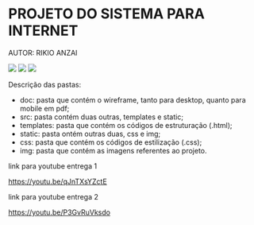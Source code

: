 <h1>PROJETO DO SISTEMA PARA INTERNET</h1>
  
<p>AUTOR: RIKIO ANZAI</p>

<p float="left">
    <img src="https://img.shields.io/badge/HTML5-E34F26?style=for-the-badge&logo=html5&logoColor=white"/>
    <img src="https://img.shields.io/badge/CSS3-1572B6?style=for-the-badge&logo=css3&logoColor=white"/>
    <img src="https://img.shields.io/badge/Bootstrap-563D7C?style=for-the-badge&logo=bootstrap&logoColor=white"/>
    
</p>


Descrição das pastas:

* doc: pasta que contém o wireframe, tanto para desktop, quanto para mobile em pdf;
* src: pasta contém duas outras, templates e static;
* templates: pasta que contém os códigos de estruturação (.html);
* static: pasta ontém outras duas, css e img;
* css: pasta que contém os códigos de estilização (.css);
* img: pasta que contém as imagens referentes ao projeto.

<p>link para youtube entrega 1 </p>
<a href="https://youtu.be/qJnTXsYZctE">https://youtu.be/qJnTXsYZctE </a> 
<p>link para youtube entrega 2 </p>
<a href="https://youtu.be/P3GvRuVksdo">https://youtu.be/P3GvRuVksdo </a> 
